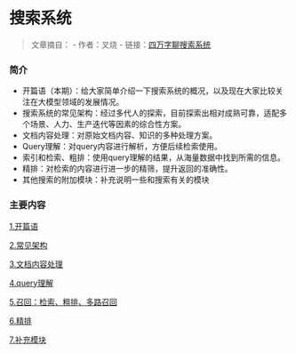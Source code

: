 # 搜索系统

> 文章摘自：
> \- 作者：叉烧
> \- 链接：[四万字聊搜索系统](https://mp.weixin.qq.com/s/QhehI1WFCJ6R-5yAatFSFQ "四万字聊搜索系统")

### 简介

- 开篇语（本期）：给大家简单介绍一下搜索系统的概况，以及现在大家比较关注在大模型领域的发展情况。
- 搜索系统的常见架构：经过多代人的探索，目前探索出相对成熟可靠，适配多个场景、人力、生产迭代等因素的综合性方案。
- 文档内容处理：对原始文档内容、知识的多种处理方案。
- Query理解：对query内容进行解析，方便后续检索使用。
- 索引和检索、粗排：使用query理解的结果，从海量数据中找到所需的信息。
- 精排：对检索的内容进行进一步的精筛，提升返回的准确性。
- 其他搜索的附加模块：补充说明一些和搜索有关的模块

### 主要内容

[1.开篇语](1.开篇语_8YMyoV3W51dBmDdCFGYjZ3.md "1.开篇语")

[2.常见架构](2.常见架构_dD6WcGbrXXFbTkLDtj242y.md "2.常见架构")

[3.文档内容处理](3.文档内容处理_6RL7MGLe9gT9m2idPKiKex.md "3.文档内容处理")

[4.query理解](4.query理解_iHAfnGzV6NRRMdo8sJ5VgS.md "4.query理解")

[5.召回：检索、粗排、多路召回](5.召回：检索、粗排、多路召回_pDu7J1Z4oZj7jRoRjqr7kb.md "5.召回：检索、粗排、多路召回")

[6.精排](6.精排_wGiPr95D6gTYUrzetQAY3P.md "6.精排")

[7.补充模块](7.补充模块_tkruXTLxuTwWiXJibFfPg5.md "7.补充模块")







